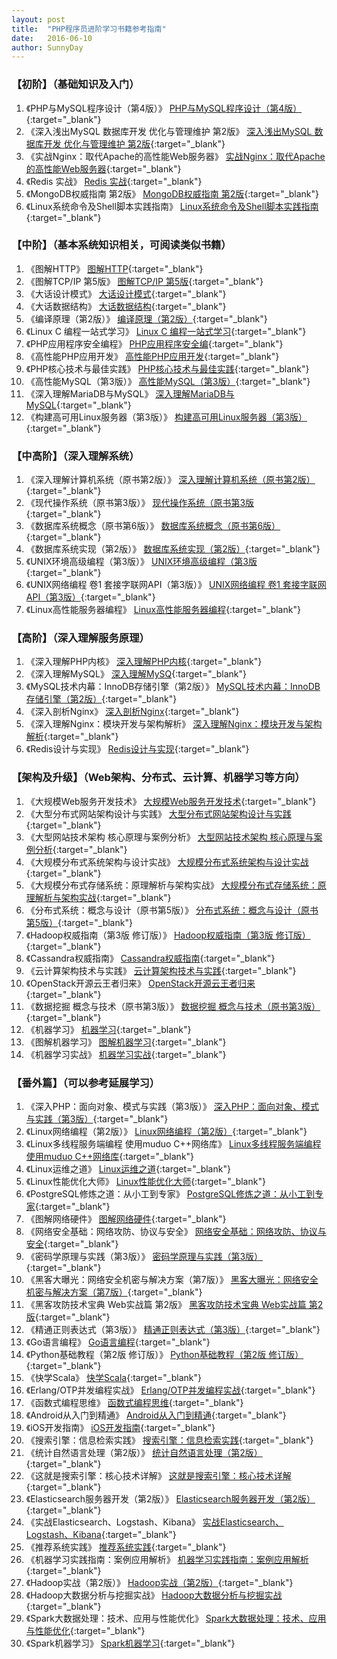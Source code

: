 ```yaml
---
layout: post
title:  "PHP程序员进阶学习书籍参考指南"
date:   2016-06-10
author: SunnyDay
---
```


### 【初阶】（基础知识及入门）
01. 《PHP与MySQL程序设计（第4版）》 [PHP与MySQL程序设计（第4版）](http://item.jd.com/10701892.html){:target="_blank"}
02. 《深入浅出MySQL 数据库开发 优化与管理维护 第2版》 [深入浅出MySQL 数据库开发 优化与管理维护 第2版](http://item.jd.com/11381295.html){:target="_blank"}
03. 《实战Nginx：取代Apache的高性能Web服务器》 [实战Nginx：取代Apache的高性能Web服务器](http://dwz.cn/2K1ryn){:target="_blank"}
04. 《Redis 实战》 [Redis 实战](http://item.jd.com/11791607.html){:target="_blank"}
06. 《MongoDB权威指南 第2版》 [MongoDB权威指南 第2版](http://item.jd.com/11384782.html){:target="_blank"}
07. 《Linux系统命令及Shell脚本实践指南》 [Linux系统命令及Shell脚本实践指南](http://item.jd.com/11354663.html){:target="_blank"}


### 【中阶】（基本系统知识相关，可阅读类似书籍）
01. 《图解HTTP》 [图解HTTP](http://item.jd.com/11449491.html){:target="_blank"}
02. 《图解TCP/IP 第5版》 [图解TCP/IP 第5版](http://item.jd.com/11253710.html){:target="_blank"}
03. 《大话设计模式》 [大话设计模式](http://item.jd.com/10079261.html){:target="_blank"}
04. 《大话数据结构》 [大话数据结构](http://item.jd.com/10663703.html){:target="_blank"}
05. 《编译原理（第2版）》 [编译原理（第2版）](http://item.jd.com/10058776.html){:target="_blank"}
06. 《Linux C 编程一站式学习》 [Linux C 编程一站式学习](http://dwz.cn/2K1C3n){:target="_blank"}
07. 《PHP应用程序安全编程》 [PHP应用程序安全编](http://dwz.cn/2K317p){:target="_blank"}
08. 《高性能PHP应用开发》  [高性能PHP应用开发](http://dwz.cn/2K1kcy){:target="_blank"}
09. 《PHP核心技术与最佳实践》 [PHP核心技术与最佳实践](http://item.jd.com/11123177.html){:target="_blank"}
10. 《高性能MySQL（第3版）》 [高性能MySQL（第3版）](http://item.jd.com/11220393.html){:target="_blank"}
11. 《深入理解MariaDB与MySQL》  [深入理解MariaDB与MySQL](http://item.jd.com/11835700.html){:target="_blank"}
12. 《构建高可用Linux服务器（第3版）》 [构建高可用Linux服务器（第3版）](http://item.jd.com/11557939.html){:target="_blank"}

### 【中高阶】（深入理解系统）
1. 《深入理解计算机系统（原书第2版）》 [深入理解计算机系统（原书第2版）](http://item.jd.com/10360906.html){:target="_blank"}
2. 《现代操作系统（原书第3版）》  [现代操作系统（原书第3版](http://item.jd.com/10058893.html){:target="_blank"}
3. 《数据库系统概念（原书第6版）》 [数据库系统概念（原书第6版）](http://item.jd.com/10954261.html){:target="_blank"}
4. 《数据库系统实现（第2版）》 [数据库系统实现（第2版）](http://item.jd.com/10060181.html){:target="_blank"}
5. 《UNIX环境高级编程（第3版）》 [UNIX环境高级编程（第3版](http://item.jd.com/11469694.html){:target="_blank"}
6. 《UNIX网络编程 卷1 套接字联网API（第3版）》 [UNIX网络编程 卷1 套接字联网API（第3版）](http://item.jd.com/11728741.html){:target="_blank"}
7. 《Linux高性能服务器编程》 [Linux高性能服务器编程](http://item.jd.com/11252777.html){:target="_blank"}

### 【高阶】（深入理解服务原理）
01. 《深入理解PHP内核》 [深入理解PHP内核](http://www.php-internals.com/book/){:target="_blank"}
02. 《深入理解MySQL》 [深入理解MySQ](http://item.jd.com/10063042.html){:target="_blank"}
03. 《MySQL技术内幕：InnoDB存储引擎（第2版）》 [MySQL技术内幕：InnoDB存储引擎（第2版）](http://item.jd.com/11252326.html){:target="_blank"}
04. 《深入剖析Nginx》 [深入剖析Nginx](http://item.jd.com/11226514.html){:target="_blank"}
05. 《深入理解Nginx：模块开发与架构解析》 [深入理解Nginx：模块开发与架构解析](http://item.jd.com/11217076.html){:target="_blank"}
06. 《Redis设计与实现》 [Redis设计与实现](http://item.jd.com/11486101.html){:target="_blank"}

### 【架构及升级】（Web架构、分布式、云计算、机器学习等方向）
01. 《大规模Web服务开发技术》 [大规模Web服务开发技术](http://dwz.cn/2K2o1d){:target="_blank"}
02. 《大型分布式网站架构设计与实践》 [大型分布式网站架构设计与实践](http://item.jd.com/11529266.html){:target="_blank"}
03. 《大型网站技术架构 核心原理与案例分析》 [大型网站技术架构 核心原理与案例分析](http://item.jd.com/11322972.html){:target="_blank"}
04. 《大规模分布式系统架构与设计实战》 [大规模分布式系统架构与设计实战](http://item.jd.com/11417660.html){:target="_blank"}
05. 《大规模分布式存储系统：原理解析与架构实战》 [大规模分布式存储系统：原理解析与架构实战](http://item.jd.com/11310547.html){:target="_blank"}
06. 《分布式系统：概念与设计（原书第5版）》 [分布式系统：概念与设计（原书第5版）](http://item.jd.com/11194499.html){:target="_blank"}
07. 《Hadoop权威指南（第3版 修订版）》 [Hadoop权威指南（第3版 修订版）](http://item.jd.com/11566298.html){:target="_blank"}
08. 《Cassandra权威指南》 [Cassandra权威指南](http://item.jd.com/10794341.html){:target="_blank"}
09. 《云计算架构技术与实践》 [云计算架构技术与实践](http://item.jd.com/11537731.html){:target="_blank"}
10. 《OpenStack开源云王者归来》 [OpenStack开源云王者归来](http://item.jd.com/11521443.html){:target="_blank"}
11. 《数据挖掘 概念与技术（原书第3版）》 [数据挖掘 概念与技术（原书第3版）](http://item.jd.com/11056660.html){:target="_blank"}
12. 《机器学习》 [机器学习](http://item.jd.com/10131321.html){:target="_blank"}
13. 《图解机器学习》 [图解机器学习](http://item.jd.com/11676112.html){:target="_blank"}
14. 《机器学习实战》 [机器学习实战](http://item.jd.com/11242112.html){:target="_blank"}

### 【番外篇】（可以参考延展学习）
01. 《深入PHP：面向对象、模式与实践（第3版）》 [深入PHP：面向对象、模式与实践（第3版）](http://item.jd.com/10794350.html){:target="_blank"}
02. 《Linux网络编程（第2版）》 [Linux网络编程（第2版）](http://item.jd.com/11397772.html){:target="_blank"}
03. 《Linux多线程服务端编程 使用muduo C++网络库》 [Linux多线程服务端编程 使用muduo C++网络库](http://item.jd.com/11163782.html){:target="_blank"}
04. 《Linux运维之道》 [Linux运维之道](http://item.jd.com/11375254.html){:target="_blank"}
05. 《Linux性能优化大师》 [Linux性能优化大师](http://item.jd.com/11734651.html){:target="_blank"}
06. 《PostgreSQL修炼之道：从小工到专家》 [PostgreSQL修炼之道：从小工到专家](http://item.jd.com/11684063.html){:target="_blank"}
07. 《图解网络硬件》 [图解网络硬件](http://item.jd.com/11506709.html){:target="_blank"}
08. 《网络安全基础：网络攻防、协议与安全》 [网络安全基础：网络攻防、协议与安全](http://item.jd.com/10550797.html){:target="_blank"}
09. 《密码学原理与实践（第3版）》 [密码学原理与实践（第3版）](http://item.jd.com/10067358.html){:target="_blank"}
10. 《黑客大曝光：网络安全机密与解决方案（第7版）》 [黑客大曝光：网络安全机密与解决方案（第7版）](http://item.jd.com/11307435.html){:target="_blank"}
11. 《黑客攻防技术宝典 Web实战篇 第2版》 [黑客攻防技术宝典 Web实战篇 第2版](http://item.jd.com/11020022.html){:target="_blank"}
12. 《精通正则表达式（第3版）》 [精通正则表达式（第3版）](http://item.jd.com/11070361.html){:target="_blank"}
13. 《Go语言编程》 [Go语言编程](http://item.jd.com/11067810.html){:target="_blank"}
14. 《Python基础教程（第2版 修订版）》 [Python基础教程（第2版 修订版）](http://item.jd.com/11461683.html){:target="_blank"}
15. 《快学Scala》 [快学Scala](http://item.jd.com/11113845.html){:target="_blank"}
16. 《Erlang/OTP并发编程实战》 [Erlang/OTP并发编程实战](http://item.jd.com/11037265.html){:target="_blank"}
17. 《函数式编程思维》 [函数式编程思维](http://item.jd.com/11763847.html){:target="_blank"}
18. 《Android从入门到精通》 [Android从入门到精通](http://item.jd.com/11078112.html){:target="_blank"}
19. 《iOS开发指南》 [iOS开发指南](http://item.jd.com/11681585.html){:target="_blank"}
20. 《搜索引擎：信息检索实践》 [搜索引擎：信息检索实践](http://item.jd.com/10059723.html){:target="_blank"}
21. 《统计自然语言处理（第2版）》 [统计自然语言处理（第2版）](http://item.jd.com/11314362.html){:target="_blank"}
22. 《这就是搜索引擎：核心技术详解》 [这就是搜索引擎：核心技术详解](http://item.jd.com/10893803.html){:target="_blank"}
23. 《Elasticsearch服务器开发（第2版）》 [Elasticsearch服务器开发（第2版）](http://item.jd.com/11615450.html){:target="_blank"}
24. 《实战Elasticsearch、Logstash、Kibana》 [实战Elasticsearch、Logstash、Kibana](http://item.jd.com/11706768.html){:target="_blank"}
25. 《推荐系统实践》 [推荐系统实践](http://item.jd.com/11007625.html){:target="_blank"}
26. 《机器学习实践指南：案例应用解析》 [机器学习实践指南：案例应用解析](http://item.jd.com/11447036.html){:target="_blank"}
27. 《Hadoop实战（第2版）》 [Hadoop实战（第2版）](http://item.jd.com/11116710.html){:target="_blank"}
28. 《Hadoop大数据分析与挖掘实战》 [Hadoop大数据分析与挖掘实战](http://item.jd.com/11837003.html){:target="_blank"}
29. 《Spark大数据处理：技术、应用与性能优化》 [Spark大数据处理：技术、应用与性能优化](http://item.jd.com/11577088.html){:target="_blank"}
30. 《Spark机器学习》 [Spark机器学习](http://item.jd.com/11763016.html){:target="_blank"}